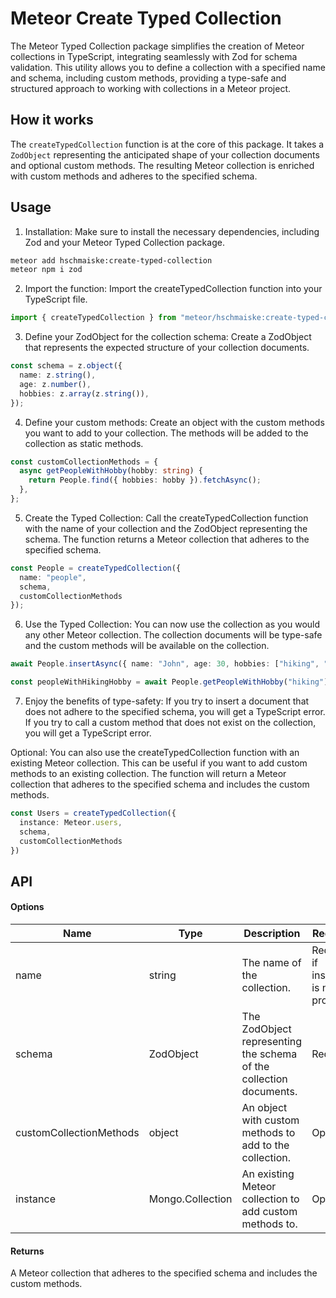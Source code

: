 # Meteor Create Typed Collection

The Meteor Typed Collection package simplifies the creation of Meteor collections in TypeScript, integrating seamlessly with Zod for schema validation. This utility allows you to define a collection with a specified name and schema, including custom methods, providing a type-safe and structured approach to working with collections in a Meteor project.


## How it works
The `createTypedCollection` function is at the core of this package. It takes a `ZodObject` representing the anticipated shape of your collection documents and optional custom methods. The resulting Meteor collection is enriched with custom methods and adheres to the specified schema.


## Usage

1. Installation: Make sure to install the necessary dependencies, including Zod and your Meteor Typed Collection package.

```bash
meteor add hschmaiske:create-typed-collection
meteor npm i zod
```

2. Import the function: Import the createTypedCollection function into your TypeScript file.
```typescript
import { createTypedCollection } from "meteor/hschmaiske:create-typed-collection";
```

3. Define your ZodObject for the collection schema: Create a ZodObject that represents the expected structure of your collection documents.

```typescript
const schema = z.object({
  name: z.string(),
  age: z.number(),
  hobbies: z.array(z.string()),
});
```

4. Define your custom methods: Create an object with the custom methods you want to add to your collection. The methods will be added to the collection as static methods.

```typescript
const customCollectionMethods = {
  async getPeopleWithHobby(hobby: string) {
    return People.find({ hobbies: hobby }).fetchAsync();
  },
};
```

5. Create the Typed Collection: Call the createTypedCollection function with the name of your collection and the ZodObject representing the schema. The function returns a Meteor collection that adheres to the specified schema.

```typescript
const People = createTypedCollection({
  name: "people",
  schema,
  customCollectionMethods
});
```

6. Use the Typed Collection: You can now use the collection as you would any other Meteor collection. The collection documents will be type-safe and the custom methods will be available on the collection.

```typescript
await People.insertAsync({ name: "John", age: 30, hobbies: ["hiking", "biking"] });

const peopleWithHikingHobby = await People.getPeopleWithHobby("hiking");
```

7. Enjoy the benefits of type-safety: If you try to insert a document that does not adhere to the specified schema, you will get a TypeScript error. If you try to call a custom method that does not exist on the collection, you will get a TypeScript error.

Optional: You can also use the createTypedCollection function with an existing Meteor collection. This can be useful if you want to add custom methods to an existing collection. The function will return a Meteor collection that adheres to the specified schema and includes the custom methods.

```typescript
const Users = createTypedCollection({
  instance: Meteor.users,
  schema,
  customCollectionMethods
})
```

## API

#### Options

| Name | Type | Description | Required |
| --- | --- | --- | --- |
| name | string | The name of the collection. | Required if instance is not provided. |
| schema | ZodObject | The ZodObject representing the schema of the collection documents. | Required. |
| customCollectionMethods | object | An object with custom methods to add to the collection. | Optional. |
| instance | Mongo.Collection | An existing Meteor collection to add custom methods to. | Optional. |


#### Returns

A Meteor collection that adheres to the specified schema and includes the custom methods.


